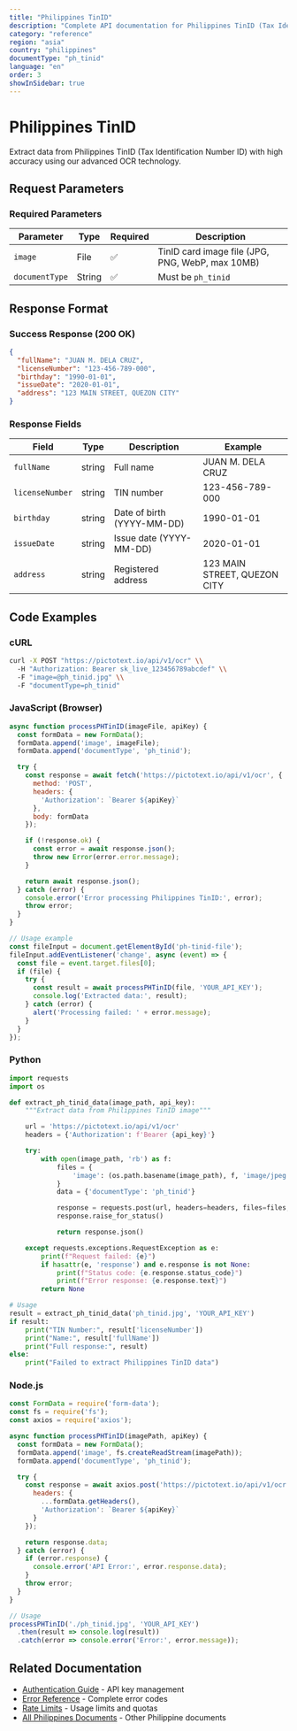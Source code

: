 ```yaml
---
title: "Philippines TinID"
description: "Complete API documentation for Philippines TinID (Tax Identification Number ID) OCR with examples and field reference"
category: "reference"
region: "asia"
country: "philippines"
documentType: "ph_tinid"
language: "en"
order: 3
showInSidebar: true
---
```


# Philippines TinID

Extract data from Philippines TinID (Tax Identification Number ID) with high accuracy using our advanced OCR technology.

## Request Parameters

### Required Parameters

| Parameter | Type | Required | Description |
|-----------|------|----------|-------------|
| `image` | File | ✅ | TinID card image file (JPG, PNG, WebP, max 10MB) |
| `documentType` | String | ✅ | Must be `ph_tinid` |


## Response Format

### Success Response (200 OK)

```json
{
  "fullName": "JUAN M. DELA CRUZ",
  "licenseNumber": "123-456-789-000",
  "birthday": "1990-01-01",
  "issueDate": "2020-01-01",
  "address": "123 MAIN STREET, QUEZON CITY"
}
```

### Response Fields

| Field | Type | Description | Example |
|-------|------|-------------|---------|
| `fullName` | string | Full name | JUAN M. DELA CRUZ |
| `licenseNumber` | string | TIN number | 123-456-789-000 |
| `birthday` | string | Date of birth (YYYY-MM-DD) | 1990-01-01 |
| `issueDate` | string | Issue date (YYYY-MM-DD) | 2020-01-01 |
| `address` | string | Registered address | 123 MAIN STREET, QUEZON CITY |

## Code Examples

### cURL

```bash
curl -X POST "https://pictotext.io/api/v1/ocr" \\
  -H "Authorization: Bearer sk_live_123456789abcdef" \\
  -F "image=@ph_tinid.jpg" \\
  -F "documentType=ph_tinid"
```

### JavaScript (Browser)

```javascript
async function processPHTinID(imageFile, apiKey) {
  const formData = new FormData();
  formData.append('image', imageFile);
  formData.append('documentType', 'ph_tinid');

  try {
    const response = await fetch('https://pictotext.io/api/v1/ocr', {
      method: 'POST',
      headers: {
        'Authorization': `Bearer ${apiKey}`
      },
      body: formData
    });

    if (!response.ok) {
      const error = await response.json();
      throw new Error(error.error.message);
    }

    return await response.json();
  } catch (error) {
    console.error('Error processing Philippines TinID:', error);
    throw error;
  }
}

// Usage example
const fileInput = document.getElementById('ph-tinid-file');
fileInput.addEventListener('change', async (event) => {
  const file = event.target.files[0];
  if (file) {
    try {
      const result = await processPHTinID(file, 'YOUR_API_KEY');
      console.log('Extracted data:', result);
    } catch (error) {
      alert('Processing failed: ' + error.message);
    }
  }
});
```

### Python

```python
import requests
import os

def extract_ph_tinid_data(image_path, api_key):
    """Extract data from Philippines TinID image"""

    url = 'https://pictotext.io/api/v1/ocr'
    headers = {'Authorization': f'Bearer {api_key}'}

    try:
        with open(image_path, 'rb') as f:
            files = {
                'image': (os.path.basename(image_path), f, 'image/jpeg')
            }
            data = {'documentType': 'ph_tinid'}

            response = requests.post(url, headers=headers, files=files, data=data, timeout=30)
            response.raise_for_status()

            return response.json()

    except requests.exceptions.RequestException as e:
        print(f"Request failed: {e}")
        if hasattr(e, 'response') and e.response is not None:
            print(f"Status code: {e.response.status_code}")
            print(f"Error response: {e.response.text}")
        return None

# Usage
result = extract_ph_tinid_data('ph_tinid.jpg', 'YOUR_API_KEY')
if result:
    print("TIN Number:", result['licenseNumber'])
    print("Name:", result['fullName'])
    print("Full response:", result)
else:
    print("Failed to extract Philippines TinID data")
```

### Node.js

```javascript
const FormData = require('form-data');
const fs = require('fs');
const axios = require('axios');

async function processPHTinID(imagePath, apiKey) {
  const formData = new FormData();
  formData.append('image', fs.createReadStream(imagePath));
  formData.append('documentType', 'ph_tinid');

  try {
    const response = await axios.post('https://pictotext.io/api/v1/ocr', formData, {
      headers: {
        ...formData.getHeaders(),
        'Authorization': `Bearer ${apiKey}`
      }
    });

    return response.data;
  } catch (error) {
    if (error.response) {
      console.error('API Error:', error.response.data);
    }
    throw error;
  }
}

// Usage
processPHTinID('./ph_tinid.jpg', 'YOUR_API_KEY')
  .then(result => console.log(result))
  .catch(error => console.error('Error:', error.message));
```

## Related Documentation

- [Authentication Guide](../../../authentication) - API key management
- [Error Reference](../../../errors) - Complete error codes
- [Rate Limits](../../../limits) - Usage limits and quotas
- [All Philippines Documents](../../../supported-documents#asia) - Other Philippine documents